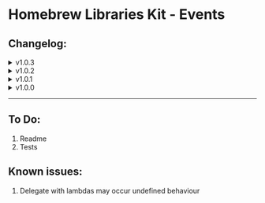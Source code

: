 # Homebrew Libraries Kit - Events

## Changelog:


<details>
<summary>v1.0.3</summary>

- Fixed isValid() check without context

</details>



<details>
<summary>v1.0.2</summary>

- Now the Delegate class stores the wrapper as std::shared_ptr<...>
- Move/Copy operators and constructors added to all wrappers
- Move/Copy operators and constructors added to the Delegate class

</details>



<details>
<summary>v1.0.1</summary>

- Added copy and move constructors to the Event
- Added NotifierObject class to watch event handler objects

</details>



<details>
<summary>v1.0.0</summary>

- First commit :)

</details>

***

## To Do:
1. Readme
2. Tests

## Known issues:
1. Delegate with lambdas may occur undefined behaviour
